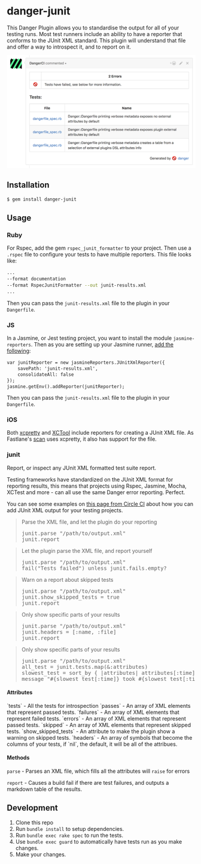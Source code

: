 # danger-junit

This Danger Plugin allows you to standardise the output for all of your testing runs. Most test runners include an ability to have a reporter that conforms to the JUnit XML standard. This plugin will understand that file and offer a way to introspect it, and to report on it.

![](img/example.png)

## Installation

    $ gem install danger-junit

## Usage

### Ruby

For Rspec, add the gem `rspec_junit_formatter` to your project. Then use a `.rspec` file to configure your tests to have multiple reporters. This file looks like:

``` sh
...
--format documentation
--format RspecJunitFormatter --out junit-results.xml
...
```

Then you can pass the `junit-results.xml` file to the plugin in your `Dangerfile`.

### JS

In a Jasmine, or Jest testing project, you want to install the module `jasmine-reporters`. Then as you are setting up your Jasmine runner, [add the following](https://github.com/larrymyers/jasmine-reporters#basic-usage):

```
var junitReporter = new jasmineReporters.JUnitXmlReporter({
    savePath: 'junit-results.xml',
    consolidateAll: false
});
jasmine.getEnv().addReporter(junitReporter);
```

Then you can pass the `junit-results.xml` file to the plugin in your `Dangerfile`.

### iOS

Both [xcpretty](https://github.com/supermarin/xcpretty#reporters) and [XCTool](https://github.com/facebook/xctool#included-reporters) include reporters for creating a JUnit XML file. As Fastlane's [scan](https://github.com/fastlane/fastlane/tree/master/scan) uses xcpretty, it also has support for the file.

### junit

Report, or inspect any JUnit XML formatted test suite report.

Testing frameworks have standardized on the JUnit XML format for
reporting results, this means that projects using Rspec, Jasmine, Mocha,
XCTest and more - can all use the same Danger error reporting. Perfect.

You can see some examples on [this page from Circle CI](https://circleci.com/docs/test-metadata/)
about how you can add JUnit XML output for your testing projects.

<blockquote>Parse the XML file, and let the plugin do your reporting
  <pre>
junit.parse "/path/to/output.xml"
junit.report</pre>
</blockquote>

<blockquote>Let the plugin parse the XML file, and report yourself
  <pre>
junit.parse "/path/to/output.xml"
fail("Tests failed") unless junit.fails.empty?</pre>
</blockquote>

<blockquote>Warn on a report about skipped tests
  <pre>
junit.parse "/path/to/output.xml"
junit.show_skipped_tests = true
junit.report</pre>
</blockquote>

<blockquote>Only show specific parts of your results
  <pre>
junit.parse "/path/to/output.xml"
junit.headers = [:name, :file]
junit.report</pre>
</blockquote>

<blockquote>Only show specific parts of your results
  <pre>
junit.parse "/path/to/output.xml"
all_test = junit.tests.map(&:attributes)
slowest_test = sort_by { |attributes| attributes[:time].to_f }.last
message "#{slowest_test[:time]} took #{slowest_test[:time]} seconds"</pre>
</blockquote>



#### Attributes
<tr>
`tests` - All the tests for introspection
<tr>
`passes` - An array of XML elements that represent passed tests.
<tr>
`failures` - An array of XML elements that represent failed tests.
<tr>
`errors` - An array of XML elements that represent passed tests.
<tr>
`skipped` - An array of XML elements that represent skipped tests.
<tr>
`show_skipped_tests` - An attribute to make the plugin show a warning on skipped tests.
<tr>
`headers` - An array of symbols that become the columns of your tests,
if `nil`, the default, it will be all of the attribues.



#### Methods

`parse` - Parses an XML file, which fills all the attributes
will `raise` for errors

`report` - Causes a build fail if there are test failures,
and outputs a markdown table of the results.


## Development

1. Clone this repo
2. Run `bundle install` to setup dependencies.
3. Run `bundle exec rake spec` to run the tests.
4. Use `bundle exec guard` to automatically have tests run as you make changes.
5. Make your changes.

